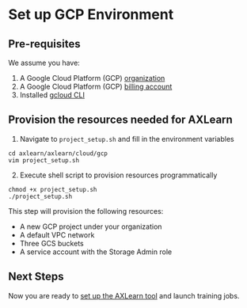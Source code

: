 # Set up GCP Environment

## Pre-requisites
We assume you have:

1. A Google Cloud Platform (GCP) [organization](https://cloud.google.com/resource-manager/docs/creating-managing-organization)
2. A Google Cloud Platform (GCP) [billing account](https://cloud.google.com/billing/docs/how-to/find-billing-account-id)
3. Installed [gcloud CLI](https://cloud.google.com/sdk/docs/install#mac)

## Provision the resources needed for AXLearn
1. Navigate to `project_setup.sh` and fill in the environment variables
```
cd axlearn/axlearn/cloud/gcp
vim project_setup.sh
```
2. Execute shell script to provision resources programmatically
```
chmod +x project_setup.sh
./project_setup.sh
```
This step will provision the following resources:
* A new GCP project under your organization
* A default VPC network
* Three GCS buckets
* A service account with the Storage Admin role

## Next Steps
Now you are ready to [set up the AXLearn tool](01-start.md) and launch training jobs.